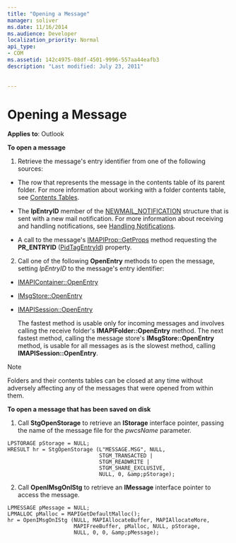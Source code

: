 ```yaml
---
title: "Opening a Message"
manager: soliver
ms.date: 11/16/2014
ms.audience: Developer
localization_priority: Normal
api_type:
- COM
ms.assetid: 142c4975-08df-4501-9996-557aa44eafb3
description: "Last modified: July 23, 2011"
 
 
---
```


# Opening a Message

  
  
**Applies to**: Outlook 
  
 **To open a message**
  
1. Retrieve the message's entry identifier from one of the following sources:
    
  - The row that represents the message in the contents table of its parent folder. For more information about working with a folder contents table, see [Contents Tables](contents-tables.md).
    
  - The **lpEntryID** member of the [NEWMAIL_NOTIFICATION](newmail_notification.md) structure that is sent with a new mail notification. For more information about receiving and handling notifications, see [Handling Notifications](handling-notifications.md).
    
  - A call to the message's [IMAPIProp::GetProps](imapiprop-getprops.md) method requesting the **PR_ENTRYID** ([PidTagEntryId](pidtagentryid-canonical-property.md)) property. 
    
2. Call one of the following **OpenEntry** methods to open the message, setting  _lpEntryID_ to the message's entry identifier: 
    
  - [IMAPIContainer::OpenEntry](imapicontainer-openentry.md)
    
  - [IMsgStore::OpenEntry](imsgstore-openentry.md)
    
  - [IMAPISession::OpenEntry](imapisession-openentry.md)
    
    The fastest method is usable only for incoming messages and involves calling the receive folder's **IMAPIFolder::OpenEntry** method. The next fastest method, calling the message store's **IMsgStore::OpenEntry** method, is usable for all messages as is the slowest method, calling **IMAPISession::OpenEntry**.
    
> [!NOTE]
> Folders and their contents tables can be closed at any time without adversely affecting any of the messages that were opened from within them. 
  
 **To open a message that has been saved on disk**
  
1. Call **StgOpenStorage** to retrieve an **IStorage** interface pointer, passing the name of the message file for the  _pwcsName_ parameter. 
    
  ```
  LPSTORAGE pStorage = NULL;
  HRESULT hr = StgOpenStorage (L"MESSAGE.MSG", NULL,
                               STGM_TRANSACTED |
                               STGM_READWRITE |
                               STGM_SHARE_EXCLUSIVE,
                               NULL, 0, &amp;pStorage);
  
  ```

2. Call **OpenIMsgOnIStg** to retrieve an **IMessage** interface pointer to access the message. 
    
  ```
  LPMESSAGE pMessage = NULL;
  LPMALLOC pMalloc = MAPIGetDefaultMalloc();
  hr = OpenIMsgOnIStg (NULL, MAPIAllocateBuffer, MAPIAllocateMore,
                       MAPIFreeBuffer, pMalloc, NULL, pStorage,
                       NULL, 0, 0, &amp;pMessage);
  
  ```



